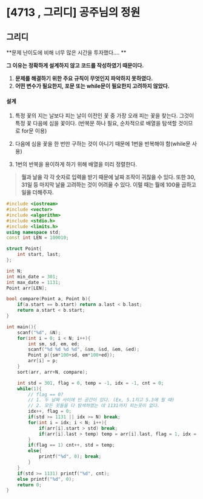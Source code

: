 # [4713 , 그리디] 공주님의 정원 

## 그리디

**문제 난이도에 비해 너무 많은 시간을 투자했다.... **

**그 이유는 정확하게 설계하지 않고 코드를 작성하였기 때문이다.**

1. **문제를 해결하기 위한 주요 규칙이 무엇인지 파악하지 못하였다.**
2. **어떤 변수가 필요한지, 포문 또는 while문이 필요한지 고려하지 않았다.** 



#### 설계

1. 특정 꽃의 지는 날보다 피는 날이 이전인 꽃 중 가장 오래 피는 꽃을 찾는다. 그것이 특정 꽃 다음에 심을 꽃이다. (반복문 하나 필요, 순차적으로 배열을 탐색할 것이므로 for문 이용)

2. 다음에 심을 꽃을 한 번만 구하는 것이 아니기 때문에 1번을 반복해야 함(while문 사용)

3. 1번의 반복을 용이하게 하기 위해 배열을 미리 정렬한다.

   

>**월과 날을 각 각 숫자로 입력을 받기 때문에 날짜 조작이 귀찮을 수 있다. 또한 30, 31일 등 마지막 날을 고려하는 것이 어려울 수 있다. 이럴 때는 월에 100을 곱하고 일을 더해주자.**

```c++
#include <iostream>
#include <vector>
#include <algorithm> 
#include <stdio.h>
#include <limits.h>
using namespace std;
const int LEN = 100010;

struct Point{
    int start, last;
};

int N;
int min_date = 301;
int max_date = 1131;
Point arr[LEN];

bool compare(Point a, Point b){
    if(a.start == b.start) return a.last < b.last;
    return a.start < b.start;
}

int main(){
    scanf("%d", &N);
    for(int i = 0; i < N; i++){
        int sm, sd, em, ed;
        scanf("%d %d %d %d", &sm, &sd, &em, &ed);
        Point p({sm*100+sd, em*100+ed});
        arr[i] = p;
    }
    sort(arr, arr+N, compare);

    int std = 301, flag = 0, temp = -1, idx = -1, cnt = 0;
    while(1){
        // flag == 0?
        // 1. 두 날짜 사이에 빈 공간이 있다. (Ex, 5.1지고 5.3에 필 때)
        // 2. 모든 꼿들을 다 탐색하였는 데 1131까지 피는꼿이 없다.
        idx++, flag = 0;
        if(std >= 1131 || idx >= N) break;
        for(int i = idx; i < N; i++){
            if(arr[i].start > std) break;
            if(arr[i].last > temp) temp = arr[i].last, flag = 1, idx = i;
        }
        if(flag == 1) cnt++, std = temp;
        else{
            printf("%d", 0); break;
        }
    }
    if(std >= 1131) printf("%d", cnt);
    else printf("%d", 0);
    return 0;
}

```

